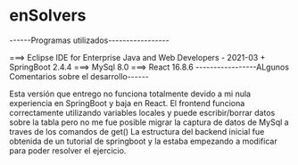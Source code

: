# enSolvers
------Programas utilizados-----------------

===> Eclipse IDE for Enterprise Java and Web Developers - 2021-03 + SpringBoot 2.4.4
 ===> MySql 8.0 
===> React 16.8.6 
-----------------ALgunos Comentarios sobre el desarrollo------

Esta versión que entrego no funciona totalmente devido a mi nula experiencia en SpringBoot y baja en React.
El frontend funciona correctamente utilizando variables locales y puede escribir/borrar datos sobre la tabla 
pero no me fue posible migrar la captura de datos de MySql a traves de los comandos de get() La estructura del backend inicial fue obtenida de un tutorial de springboot y la estaba empezando a modificar para poder resolver el ejercicio.
